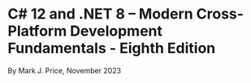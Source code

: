 # C# 12 and .NET 8 – Modern Cross-Platform Development Fundamentals - Eighth Edition
By Mark J. Price, November 2023
